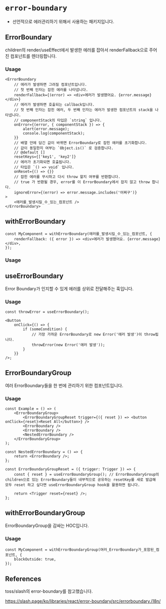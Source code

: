 # `error-boundary`

-   선언적으로 에러관리하기 위해서 사용하는 패키지입니다.

## ErrorBoundary

children의 render/useEffect에서 발생한 에러를 잡아서 renderFallback으로 주어진 컴포넌트를 렌더링합니다.

### Usage

```tsx
<ErrorBoundary
    // 에러가 발생하면 그려질 컴포넌트입니다.
    // 첫 번째 인자는 잡힌 에러를 나타냅니다.
    renderFallback={(error) => <div>에러가 발생했어요. {error.message}</div>}
    // 에러가 발생하면 호출되는 callback입니다.
    // 첫 번째 인자는 잡힌 에러, 두 번째 인자는 에러가 발생한 컴포넌트의 stack을 나타냅니다.
    // componentStack의 타입은 `string` 입니다.
    onError={(error, { componentStack }) => {
        alert(error.message);
        console.log(componentStack);
    }}
    // 배열 안에 담긴 값이 바뀌면 ErrorBoundary로 잡힌 에러를 초기화합니다.
    // 값이 동일한지 여부는 `Object.is()` 로 검증합니다.
    // @default []
    resetKeys={['key1', 'key2']}
    // 에러가 초기화되면 호출됩니다.
    // 타입은 `() => void` 입니다.
    onReset={() => {}}
    // 잡힌 에러를 무시하고 다시 throw 할지 여부를 반환합니다.
    // true 가 반환될 경우, error를 이 ErrorBoundary에서 잡지 않고 throw 합니다.
    ignoreError={(error) => error.message.includes('어쩌구')}
>
    <에러를_발생시킬_수_있는_컴포넌트 />
</ErrorBoundary>
```

## withErrorBoundary

```tsx
const MyComponent = withErrorBoundary(에러를_발생시킬_수_있는_컴포넌트, {
    renderFallback: ({ error }) => <div>에러가 발생했어요. {error.message}</div>,
});
```

### Usage

## useErrorBoundary

Error Boundary가 인지할 수 있게 에러를 상위로 전달해주는 훅입니다.

### Usage

```tsx
const throwError = useErrorBoundary();

<Button
    onClick={() => {
        if (someCondition) {
            // 가장 가까운 ErrorBoundary로 new Error('에러 발생')이 throw됩니다.
            throwError(new Error('에러 발생'));
        }
    }}
/>;
```

## ErrorBoundaryGroup

여러 ErrorBoundary들을 한 번에 관리하기 위한 컴포넌트입니다.

### Usage

```tsx
const Example = () => (
    <ErrorBoundaryGroup>
        <ErrorBoundaryGroupReset trigger={({ reset }) => <button onClick={reset}>Reset All</button>} />
        <ErrorBoundary />
        <ErrorBoundary />
        <NestedErrorBoundary />
    </ErrorBoundaryGroup>
);

const NestedErrorBoundary = () => {
    return <ErrorBoundary />;
};

const ErrorBoundaryGroupReset = ({ trigger: Trigger }) => {
    const { reset } = useErrorBoundaryGroup(); // ErrorBoundaryGroup의 children으로 있는 ErrorBoundary들이 내부적으로 공유하는 resetKey를 새로 발급해 모두 reset 하고 싶다면 useErrorBoundaryGroup hook을 활용하면 됩니다.

    return <Trigger reset={reset} />;
};
```

## withErrorBoundaryGroup

ErrorBoundaryGroup을 감싸는 HOC입니다.

### Usage

```tsx
const MyComponent = withErrorBoundaryGroup(여러_ErrorBoundary가_포함된_컴포넌트, {
    blockOutside: true,
});
```

## References

toss/slash의 error-boundary를 참고했습니다.

https://slash.page/ko/libraries/react/error-boundary/src/errorboundary.i18n/
